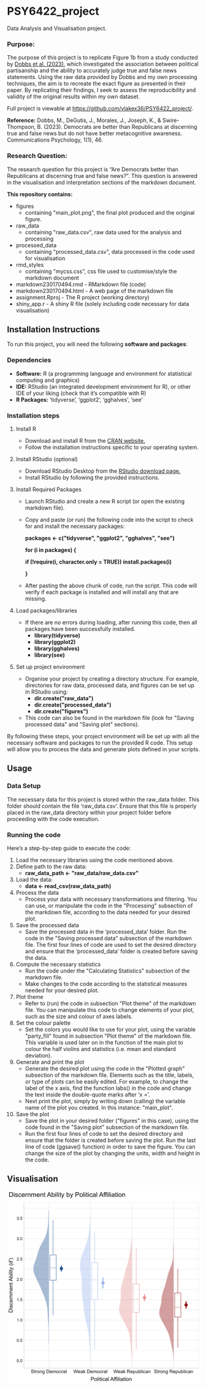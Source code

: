 # PSY6422_project
Data Analysis and Visualisation project.

### Purpose:

The purpose of this project is to replicate Figure 1b from a study conducted by [Dobbs et al. (2023)](https://www.nature.com/articles/s44271-023-00040-x), which investigated the association between political partisanship and the ability to accurately judge true and false news statements. Using the raw data provided by Dobbs and my own processing techniques, the aim is to recreate the exact figure as presented in their paper. By replicating their findings, I seek to assess the reproducibility and validity of the original results within my own dataset.

Full project is viewable at https://github.com/vlakex36/PSY6422_project/. 

**Reference:** Dobbs, M., DeGutis, J., Morales, J., Joseph, K., & Swire-Thompson, B. (2023). Democrats are better than Republicans at discerning true and false news but do not have better metacognitive awareness. Communications Psychology, 1(1), 46.

### Research Question:

The research question for this project is “Are Democrats better than Republicans at discerning true and false news?”. This question is answered in the visualisation and interpretation sections of the markdown document.

**This repository contains:**
+ figures
  + containing "main_plot.png", the final plot produced and the original figure.
+ raw_data
  + containing "raw_data.csv", raw data used for the analysis and processing
+ processed_data
  +  containing "processed_data.csv", data processed in the code used for visualisation
+ rmd_styles
  + containing "mycss.css", css file used to customise/style the markdown document
+ markdown230170494.rmd - RMarkdown file (code)
+ markdown230170494.html - A web page of the markdown file
+ assignment.Rproj - The R project (working directory)
+ shiny_app.r - A shiny R file (solely including code necessary for data visualisation)

## Installation Instructions
To run this project, you will need the following **software and packages**:

### Dependencies

+ **Software:** R (a programming language and environment for statistical computing and graphics)
+ **IDE:** RStudio (an integrated development environment for R), or other IDE of your liking (check that it’s compatible with R)
+ **R Packages:** ‘tidyverse’, ‘ggplot2’, ‘gghalves’, ‘see’

### Installation steps

1. Install R
   + Download and install R from the [CRAN website.](https://cran.r-project.org/)
   + Follow the installation instructions specific to your operating system.
2. Install RStudio (optional)
   + Download RStudio Desktop from the [RStudio download page.](https://posit.co/products/open-source/rstudio/)
   + Install RStudio by following the provided instructions.
3. Install Required Packages
   + Launch RStudio and create a new R script (or open the existing markdown file).
   + Copy and paste (or run) the following code into the script to check for and install the necessary packages:
     
     **packages <- c("tidyverse", "ggplot2", "gghalves", "see")**
     
     **for (i in packages) {**
     
       **if (!require(i, character.only = TRUE)) install.packages(i)**
     
     **}**
    + After pasting the above chunk of code, run the script. This code will verify if each package is installed and will install any that are missing.
4. Load packages/libraries
   + If there are no errors during loading, after running this code, then all packages have been successfully installed.
     + **library(tidyverse)**
     + **library(ggplot2)**
     + **library(gghalves)**
     + **library(see)**
       
5. Set up project environment
   + Organise your project by creating a directory structure. For example, directories for raw data, processed data, and figures can be set up in RStudio using:
     + **dir.create("raw_data")**
     + **dir.create("processed_data")**
     + **dir.create("figures")**     
   + This code can also be found in the markdown file (look for "Saving processed data" and "Saving plot" sections).
  
By following these steps, your project environment will be set up with all the necessary software and packages to run the provided R code. This setup will allow you to process the data and generate plots defined in your scripts.

## Usage
### Data Setup

The necessary data for this project is stored within the raw_data folder. This folder should contain the file ‘raw_data.csv’. Ensure that this file is properly placed in the raw_data directory within your project folder before proceeding with the code execution.

### Running the code

Here’s a step-by-step guide to execute the code:
1. Load the necessary libraries using the code mentioned above.
2. Define path to the raw data:
   + **raw_data_path <- "raw_data/raw_data.csv"**
3. Load the data:
   + **data <- read_csv(raw_data_path)**
4. Process the data
   + Process your data with necessary transformations and filtering. You can use, or manipulate the code in the "Processing" subsection of the markdown file, according to the data needed for your desired plot.
5. Save the processed data
   + Save the processed data in the ‘processed_data’ folder. Run the code in the "Saving processed data" subsection of the markdown file. The first four lines of code are used to set the desired directory and ensure that the ‘processed_data’ folder is created before saving the data.
6. Compute the necessary statistics
   + Run the code under the "Calculating Statistics" subsection of the markdown file.
   + Make changes to the code according to the statistical measures needed for your desired plot.
7. Plot theme
   + Refer to (run) the code in subsection "Plot theme" of the markdown file. You can manipulate this code to change elements of your plot, such as the size and colour of axes labels.
8. Set the colour palette
   + Set the colors you would like to use for your plot, using the variable "party_fill" found in subsection "Plot theme" of the markdown file. This variable is used later on in the function of the main plot to colour the half violins and statistics (i.e. mean and standard deviation).
9. Generate and print the plot
   + Generate the desired plot using the code in the "Plotted graph" subsection of the markdown file. Elements such as the title, labels, or type of plots can be easily edited. For example, to change the label of the x axis, find the function labs() in the code and change the text inside the double-quote marks after ‘x =’.
   + Next print the plot, simply by writing down (calling) the variable name of the plot you created. In this instance: "main_plot".
10. Save the plot
    + Save the plot in your desired folder ("figures" in this case), using the code found in the "Saving plot" subsection of the markdown file.
    +  Run the first four lines of code to set the desired directory and ensure that the folder is created before saving the plot. Run the last line of code (ggsave() function) in order to save the figure. You can change the size of the plot by changing the units, width and height in the code.

## Visualisation

![Main plot](https://github.com/vlakex36/PSY6422_project/blob/main/figures/main_plot.png?raw=true)



